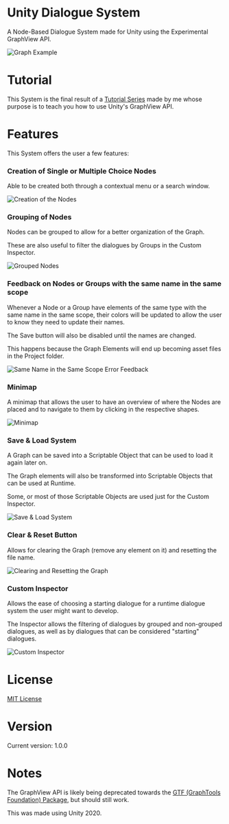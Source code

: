 # Unity Dialogue System

A Node-Based Dialogue System made for Unity using the Experimental GraphView API.

![Graph Example](https://imgur.com/LlLZkmc.png)

# Tutorial

This System is the final result of a [Tutorial Series](https://www.youtube.com/watch?v=nvELzBYMK1U&list=PL0yxB6cCkoWK38XT4stSztcLueJ_kTx5f) made by me
whose purpose is to teach you how to use Unity's GraphView API.

# Features

This System offers the user a few features:

### Creation of Single or Multiple Choice Nodes

Able to be created both through a contextual menu or a search window.

![Creation of the Nodes](https://imgur.com/g7Oo4pQ.gif)

### Grouping of Nodes

Nodes can be grouped to allow for a better organization of the Graph.

These are also useful to filter the dialogues by Groups in the Custom Inspector.

![Grouped Nodes](https://imgur.com/B21Znkk.gif)

### Feedback on Nodes or Groups with the same name in the same scope

Whenever a Node or a Group have elements of the same type with the same name in the same scope,
their colors will be updated to allow the user to know they need to update their names.

The Save button will also be disabled until the names are changed.

This happens because the Graph Elements will end up becoming asset files in the Project folder.

![Same Name in the Same Scope Error Feedback](https://imgur.com/6rEqcR0.gif)

### Minimap

A minimap that allows the user to have an overview of where the Nodes are placed
and to navigate to them by clicking in the respective shapes.

![Minimap](https://imgur.com/2rGVj3b.gif)

### Save & Load System

A Graph can be saved into a Scriptable Object that can be used to load it again later on.

The Graph elements will also be transformed into Scriptable Objects that can be used at Runtime.

Some, or most of those Scriptable Objects are used just for the Custom Inspector.

![Save & Load System](https://imgur.com/PUk2Jtq.gif)

### Clear & Reset Button

Allows for clearing the Graph (remove any element on it) and resetting the file name.

![Clearing and Resetting the Graph](https://imgur.com/ucHMBgQ.gif)

### Custom Inspector

Allows the ease of choosing a starting dialogue for a runtime dialogue system the user might want to develop.

The Inspector allows the filtering of dialogues by grouped and non-grouped dialogues, as well as by dialogues that can be considered "starting" dialogues.

![Custom Inspector](https://imgur.com/7gqUHpR.gif)

# License

[MIT License](LICENSE.md)

# Version

Current version: 1.0.0

# Notes

The GraphView API is likely being deprecated towards the [GTF (GraphTools Foundation) Package](https://docs.unity3d.com/Packages/com.unity.graphtools.foundation@0.8/manual/index.html), but should still work.

This was made using Unity 2020.